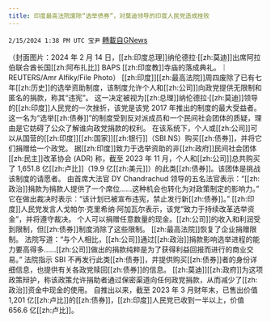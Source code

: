```yaml
---
title: 印度最高法院废除“选举债券”，对莫迪领导的印度人民党造成挫败
---
```

`2/15/2024 1:38 PM UTC 宝尹` [轉載自GNews](https://gnews.org/articles/2310192)

（封面图片：2024 年 2 月 14 日，[[zh:印度总理]]纳伦德拉·[[zh:莫迪]]出席阿拉伯联合酋长国[[zh:阿布扎比]] BAPS [[zh:印度教]]寺庙的落成典礼。｜REUTERS/Amr Alfiky/File Photo）
[[zh:印度]][[zh:最高法院]]周四废除了已有七年[[zh:历史]]的选举资助制度，该制度允许个人和[[zh:公司]]向政党提供无限制和匿名的捐款，称其“违宪”。
这一决定被视为[[zh:总理]]纳伦德拉·[[zh:莫迪]]领导的[[zh:印度]]人民党的一次挫折，该党是该党 2017 年推出的制度的最大受益者。
这一名为“选举[[zh:债券]]”的制度受到反对派成员和一个民间社会团体的质疑，理由是它妨碍了公众了解谁向政党捐款的权利。
在该系统下，个人或[[zh:公司]]可以从国营的[[zh:印度]][[zh:国家]][[zh:银行]]（SBI.NS）购买[[zh:债券]]，并将它们捐赠给一个政党。
据[[zh:印度]]致力于选举资助的非[[zh:政府]]民间社会团体[[zh:民主]]改革协会 (ADR) 称，截至 2023 年 11 月，个人和[[zh:公司]]总共购买了 1,651.8 亿[[zh:卢比]]（19.9 亿[[zh:美元]]）的此类[[zh:债券]]。该团体是挑战该制度的请愿者。
由首席大法官 DY Chandrachud 领导的五名法官表示：“[[zh:政治]]捐款为捐款人提供了一个席位……这种机会也转化为对政策制定的影响力。”
它在做出裁决时表示：“该计划已被宣布违宪，禁止发行新[[zh:债券]]。”
[[zh:印度]]人民党发言人戈帕尔·克里希纳·阿加瓦尔表示，该党“致力于持续改革选举资金”，并将遵守裁决。
个人可以捐赠任意数量的现金。[[zh:公司]]的收入和利润受到限制，但[[zh:债券]]制度消除了这些限制。
[[zh:最高法院]]恢复了企业捐赠限制。
法院写道：“与个人相比，[[zh:公司]]通过[[zh:政治]]捐款影响选举进程的能力要高得多……[[zh:公司]]做出的捐款纯粹是为了获得利益回报而进行的商业交易。”
法院指示 SBI 不再发行此类[[zh:债券]]，并提供购买[[zh:债券]]者的身份详细信息，也提供有关各政党赎回[[zh:债券]]的信息。
[[zh:莫迪]][[zh:政府]]为这项政策辩护，称该政策允许捐助者通过保密渠道向任何政党捐款，从而减少了[[zh:政治]]资金中现金的使用。
自推出以来，截至 2023 年 3 月财年末，已售出价值 1,201 亿[[zh:卢比]]的[[zh:债券]]，[[zh:印度]]人民党已收到一半以上，价值 656.6 亿[[zh:卢比]]。



